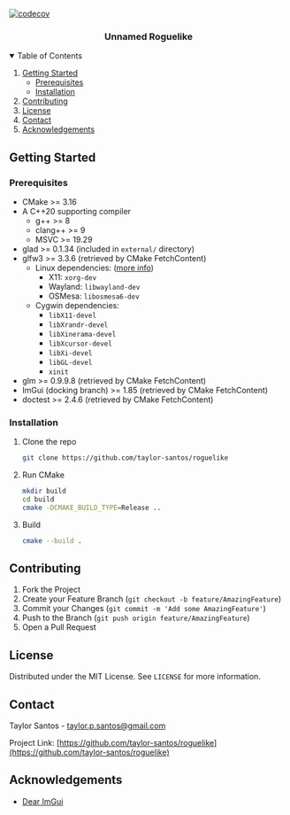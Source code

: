 [![codecov](https://codecov.io/gh/taylor-santos/roguelike/branch/trunk/graph/badge.svg?token=EQ4YRC3D76)](https://codecov.io/gh/taylor-santos/roguelike)

<h3 align="center">Unnamed Roguelike</h3>

<details open="open">
  <summary>Table of Contents</summary>
  <ol>
    <li>
      <a href="#getting-started">Getting Started</a>
      <ul>
        <li><a href="#prerequisites">Prerequisites</a></li>
        <li><a href="#installation">Installation</a></li>
      </ul>
    </li>
    <li><a href="#contributing">Contributing</a></li>
    <li><a href="#license">License</a></li>
    <li><a href="#contact">Contact</a></li>
    <li><a href="#acknowledgements">Acknowledgements</a></li>
  </ol>
</details>

<!-- GETTING STARTED -->

## Getting Started

### Prerequisites

* CMake >= 3.16
* A C++20 supporting compiler
    * g++ >= 8
    * clang++ >= 9
    * MSVC >= 19.29
* glad >= 0.1.34 (included in `external/` directory)
* glfw3 >= 3.3.6 (retrieved by CMake FetchContent)
    * Linux dependencies: ([more info](https://www.glfw.org/docs/latest/compile.html#compile_deps_x11))
        * X11: `xorg-dev`
        * Wayland: `libwayland-dev`
        * OSMesa: `libosmesa6-dev`
    * Cygwin dependencies:
        * `libX11-devel`
        * `libXrandr-devel`
        * `libXinerama-devel`
        * `libXcursor-devel`
        * `libXi-devel`
        * `libGL-devel`
        * `xinit`
* glm >= 0.9.9.8 (retrieved by CMake FetchContent)
* ImGui (docking branch) >= 1.85 (retrieved by CMake FetchContent)
* doctest >= 2.4.6 (retrieved by CMake FetchContent)

### Installation

1. Clone the repo

    ```sh
    git clone https://github.com/taylor-santos/roguelike
    ```

1. Run CMake
    ```sh
    mkdir build
    cd build
    cmake -DCMAKE_BUILD_TYPE=Release ..
    ```

1. Build
    ```sh
    cmake --build .
    ```

<!-- CONTRIBUTING -->

## Contributing

1. Fork the Project
1. Create your Feature Branch (`git checkout -b feature/AmazingFeature`)
1. Commit your Changes (`git commit -m 'Add some AmazingFeature'`)
1. Push to the Branch (`git push origin feature/AmazingFeature`)
1. Open a Pull Request

<!-- LICENSE -->

## License

Distributed under the MIT License. See `LICENSE` for more information.

<!-- CONTACT -->

## Contact

Taylor Santos - taylor.p.santos@gmail.com

Project Link: [https://github.com/taylor-santos/roguelike](https://github.com/taylor-santos/roguelike)

<!-- ACKNOWLEDGEMENTS -->

## Acknowledgements

* [Dear ImGui](https://github.com/ocornut/imgui)
